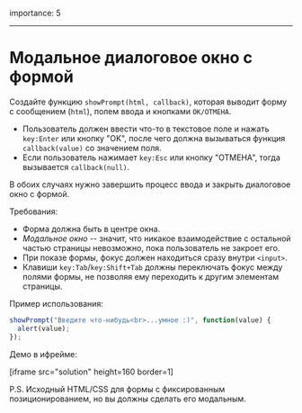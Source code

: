 importance: 5

---

# Модальное диалоговое окно с формой

Создайте функцию `showPrompt(html, callback)`, которая выводит форму с сообщением (`html`), полем ввода и кнопками `OK/ОТМЕНА`.

- Пользователь должен ввести что-то в текстовое поле и нажать `key:Enter` или кнопку "OK", после чего должна вызываться функция `callback(value)` со значением поля.
- Если пользователь нажимает `key:Esc` или кнопку "ОТМЕНА", тогда вызывается `callback(null)`.

В обоих случаях нужно завершить процесс ввода и закрыть диалоговое окно с формой.

Требования:

- Форма должна быть в центре окна.
- *Модальное окно* -- значит, что никакое взаимодействие с остальной частью страницы невозможно, пока пользователь не закроет его.
- При показе формы, фокус должен находиться сразу внутри `<input>`.
- Клавиши `key:Tab`/`key:Shift+Tab` должны переключать фокус между полями формы, не позволяя ему переходить к другим элементам страницы.

Пример использования:

```js
showPrompt("Введите что-нибудь<br>...умное :)", function(value) {
  alert(value);
});
```

Демо в ифрейме:

[iframe src="solution" height=160 border=1]

P.S. Исходный HTML/CSS для формы с фиксированным позиционированием, но вы должны сделать его модальным.
